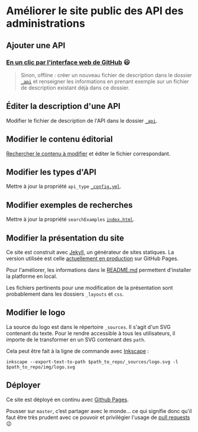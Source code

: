 # Améliorer le site public des API des administrations


## Ajouter une API

### [En un clic par l'interface web de GitHub](https://github.com/sgmap/api.gouv.fr/new/gh-pages/_api?filename=_api/nom_api.md&value=---%0D%0Aname%3A+Nom+API+%23nom+de+l%27API%0D%0Atagline%3A+Mission+de+l%27API+%23+description+courte+de+l%27API%0D%0Adoc_tech%3A+http%3A%2F%2Fdoc.api.com+%23+lien+vers+la+documentation+technique+de+l%27API%0D%0Aaccess_link%3A+http%3A%2F%2Fregistration.api.com+%23+lien+vers+la+page+d%27enregistrement+de+l%27API+%7C+optionnel%0D%0Adomain%3A+http%3A%2F%2Fapi.com+%23+lien+vers+le+domain+de+l%27API%0D%0Acontract%3A+OUVERT+sous+contrat+%23+type+de+contrat+%28OUVERT%2C+OUVERT+sous+contrat%29%0D%0Arestriction%3A+toto+%23+restriction+de+l%27utilisation+de+l%27API+%7C+optionnel%0D%0Aclients%3A+%23+liste+des+personnes+pouvant+utiliser+l%27API%0D%0A++-+client1%0D%0A++-+client2%0D%0Apartners%3A+%23+liste+des+partenaires%0D%0A++-+Partenaire1%0D%0A++-+Partenaire2%0D%0Aowner%3A+DINSIC+%23+organisme+g%C3%A9rant+l%27API%0D%0Atype%3A+confidential+%23+type+de+donn%C3%A9e%2C+voir+le+champs+id+dans+le+fichier+_config%0D%0Akeywords%3A+%23+liste+des+mots+cl%C3%A9s+utilis%C3%A9s+lors+de+la+recherche%0D%0A++-+toto%0D%0A++-+tutu%0D%0A++-+titi%0D%0Alogo%3A+%23+URL+vers+un+logo+de+l%27API+%7C+optionnel%0D%0A---%0D%0A%0D%0A%23%23+Description+de+l%27API%0D%0A%0D%0ATexte+libre+au+format+%5BMarkdown%5D%28http%3A%2F%2Fricostacruz.com%2Fcheatsheets%2Fmarkdown.html%29.%0D%0A%0D%0A%0D%0A%23%23+Rappel%0D%0A%0D%0A-+%5B+%5D+Modifier+le+nom+du+fichier+%60nom_api.md%60+dans+le+champ+ci-dessus.%0D%0A-+%5B+%5D+Cr%C3%A9er+une+nouvelle+branche+pour+l%27ajout+de+ce+fichier%2C+et+la+nommer+du+m%C3%AAme+nom+que+le+fichier+%60nom_api%60.%0D%0A-+%5B+%5D+Ouvrir+une+pull+request+pour+valider+l%27int%C3%A9gration.%0D%0A-+%5B+%5D+Effacer+ce+texte+une+fois+que+vous+l%27avez+lu%0D%0A) :smiley:

> Sinon, offline : créer un nouveau fichier de description dans le dossier [`_api`](https://github.com/sgmap/api.gouv.fr/tree/gh-pages/_api) et renseigner les informations en prenant exemple sur un fichier de description existant déjà dans ce dossier.


## Éditer la description d'une API

Modifier le fichier de description de l'API dans le dossier [`_api`](https://github.com/sgmap/api.gouv.fr/tree/gh-pages/_api).


## Modifier le contenu éditorial

[Rechercher le contenu à modifier](https://github.com/sgmap/api.gouv.fr/search?q=contenu+à+modifier&type=Code) et éditer le fichier correspondant.


## Modifier les types d'API

Mettre à jour la propriété `api_type` [`_config.yml`](https://github.com/sgmap/api.gouv.fr/tree/gh-pages/_config.yml).

## Modifier exemples de recherches

Mettre à jour la propriété `searchExamples` [`index.html`](https://github.com/sgmap/api.gouv.fr/tree/gh-pages/index.html).


## Modifier la présentation du site

Ce site est construit avec [Jekyll](https://jekyllrb.com/), un générateur de sites statiques. La version utilisée est celle [actuellement en production](https://github.com/jekyll/jekyll/issues/4441) sur GitHub Pages.

Pour l'améliorer, les informations dans le [README.md](https://github.com/sgmap/api.gouv.fr/blob/gh-pages/README.md) permettent d'installer la platforme en local.

Les fichiers pertinents pour une modification de la présentation sont probablement dans les dossiers `_layouts` et `css`.


## Modifier le logo

La source du logo est dans le répertoire `_sources`. Il s'agit d'un SVG contenant du texte. Pour le rendre accessible à tous les utilisateurs, il importe de le transformer en un SVG contenant des `path`.

Cela peut être fait à la ligne de commande avec [Inkscape](https://inkscape.org/fr/) :

```shell
inkscape --export-text-to-path $path_to_repo/_sources/logo.svg -l $path_to_repo/img/logo.svg
```

## Déployer

Ce site est déployé en continu avec [Github Pages](https://pages.github.com).

Pousser sur `master`, c’est partager avec le monde… ce qui signifie donc qu'il faut être très prudent avec ce pouvoir et privilégier l'usage de [pull requests](https://guides.github.com/introduction/flow/) :wink:
